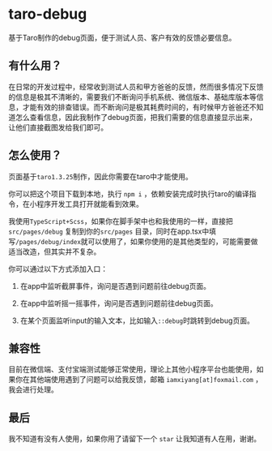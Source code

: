 # taro-debug

基于Taro制作的debug页面，便于测试人员、客户有效的反馈必要信息。

## 有什么用？

在日常的开发过程中，经常收到测试人员和甲方爸爸的反馈，然而很多情况下反馈的信息是极其不清晰的，需要我们不断询问手机系统、微信版本、基础库版本等信息，才能有效的排查错误。而不断询问是极其耗费时间的，有时候甲方爸爸还不知道怎么查看信息，因此我制作了debug页面，把我们需要的信息直接显示出来，让他们直接截图发给我们即可。

## 怎么使用？

页面基于`taro1.3.25`制作，因此你需要在taro中才能使用。  

你可以把这个项目下载到本地，执行 `npm i` ，依赖安装完成时执行taro的编译指令，在小程序开发工具打开就能看到效果。

我使用`TypeScript+Scss`，如果你在脚手架中也和我使用的一样，直接把 `src/pages/debug` 复制到你的`src/pages` 目录，同时在app.tsx中填写`/pages/debug/index`就可以使用了，如果你使用的是其他类型的，可能需要做适当改造，但其实并不复杂。

你可以通过以下方式添加入口：  

1. 在app中监听截屏事件，询问是否遇到问题前往debug页面。

2. 在app中监听摇一摇事件，询问是否遇到问题前往debug页面。

3. 在某个页面监听input的输入文本，比如输入`::debug`时跳转到debug页面。

## 兼容性

目前在微信端、支付宝端测试能够正常使用，理论上其他小程序平台也能使用，如果你在其他端使用遇到了问题可以给我反馈，邮箱 `iamxiyang[at]foxmail.com` ，我会进行处理。

## 最后

我不知道有没有人使用，如果你用了请留下一个 `star` 让我知道有人在用，谢谢。
